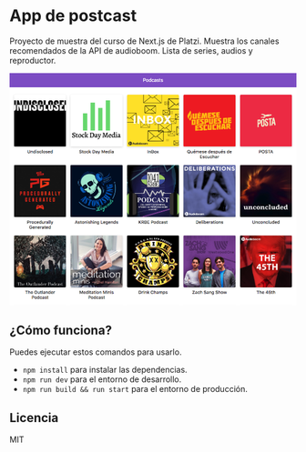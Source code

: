 # App de postcast

Proyecto de muestra del curso de Next.js de Platzi. Muestra los canales recomendados de la API de audioboom. Lista de series, audios y reproductor.

![Podcasts logo](.static-readme/Podcasts.png)

## ¿Cómo funciona?
Puedes ejecutar estos comandos para usarlo.

* `npm install` para instalar las dependencias.
* `npm run dev` para el entorno de desarrollo.
* `npm run build && run start` para el entorno de producción.

## Licencia

MIT
